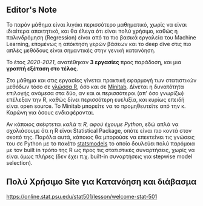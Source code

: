 ## Editor's Note
Το παρόν μάθημα είναι λιγάκι περισσότερο μαθηματικό, χωρίς να είναι ιδιαίτερα απαιτητικό, και θα έλεγα ότι είναι πολύ χρήσιμο, καθώς η παλινδρόμηση (Regression) είναι από τα πιο βασικά εργαλεία του Machine Learning, επομένως η απόκτηση γερών βάσεων και το deep dive στις πιο απλές μεθόδους είναι σημαντικές στην γενική κατανόηση.

Το έτος _2020-2021_, ανατέθηκαν **3 εργασίες** προς παράδοση, και μια **γραπτή εξέταση στο τέλος**.  

Στο μάθημα και στις εργασίες γίνεται πρακτική εφαρμογή των στατιστικών μεθόδων τόσο σε [γλώσσα R](https://www.r-project.org/), όσο και σε [Minitab](https://www.minitab.com/en-us/). Δίνεται η δυνατότητα επιλογής ανάμεσα στα δύο, αν και οι περισσότεροι (απ' όσο γνωρίζω) επέλεξαν την R, καθώς δίνει περισσότερη ευελιξία, και κυρίως επειδή είναι open source. Το Minitab μπορείτε να το προμηθευτείτε από την κ. Καρώνη για όσους ενδιαφέρονται. 

Αν κάποιος σκέφτεται _καλά τι R, αφού έχουμε Python_, εδώ απλά να σχολιάσουμε ότι η R είναι Statistical Package, οπότε είναι πιο κοντά στον σκοπό της. Παρόλα αυτά, κάποιος θα μπορούσε να επεκτείνει τις γνώσεις του σε Python με το πακέτο [statsmodels](https://www.statsmodels.org/stable/index.html) το οποίο δουλεύει πολύ παρόμοια με τον built in τρόπο της R ως προς τις στατιστικές συναρτήσεις, χωρίς να είναι όμως πλήρες (δεν έχει π.χ. built-in συναρτήσεις για stepwise model selection). 

## Πολύ Χρήσιμο Site για Κατανόηση και διάβασμα

https://online.stat.psu.edu/stat501/lesson/welcome-stat-501
